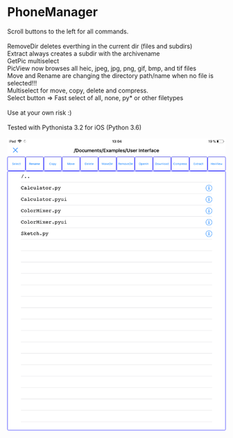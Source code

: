 PhoneManager
============

Scroll buttons to the left for all commands.<br />
<br />
RemoveDir deletes everthing in the current dir (files and subdirs) <br />
Extract always creates a subdir with the archivename<br />
GetPic multiselect<br />
PicView now browses all heic, jpeg, jpg, png, gif, bmp, and tif files<br />
Move and Rename are changing the directory path/name when no file is selected!!!<br />
Multiselect for move, copy, delete and compress.<br />
Select button => Fast select of all, none, py* or other filetypes<br /><br />
Use at your own risk :)<br />
<br />
Tested with Pythonista 3.2 for iOS (Python 3.6)<br />
<br />
![](image.png)
